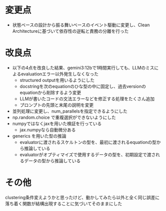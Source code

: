 # 変更点

* 状態ベースの設計から振る舞いベースのイベント駆動に変更し、Clean Architectureに基づいて依存性の逆転と責務の分離を行った

# 改良点

* 以下の4点を改良した結果、gemini3:12bで1時間実行しても、LLMのミスによるevaluationエラー以外発生しなくなった
    * structured outputを用いるようにした
    * docstringを次のequationのひな型の中に固定し、過去versionのequationから削除するよう変更
    * LLMが書いたコードの文法エラーなどを修正する処理をたくさん追加
    * プロンプトの先頭と末尾の説明を変更
* 並列処理に変更し、num_parallelsを指定できるようにした
* np.random.choice で重複選択ができないようにした
* numpyではなくjaxを用いた検証を行っている
    * jax.numpyなら自動微分ある
* generics を用いた型の推論
    * evaluatorに渡されるスケルトンの型を、最初に渡されるequationの型から推論している
    * evaluatorがオプティマイズで使用するデータの型を、初期設定で渡されるデータの型から推論している
    
# その他
clustering条件変えようかと思ったけど、動かしてみたら以外と全く同じ誤差に落ち着く関数が結構出現することに気づいてそのままにした
